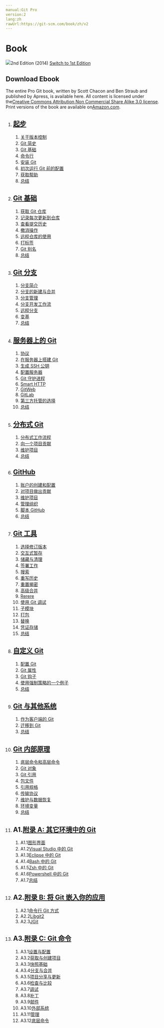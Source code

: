 ```yaml
---
manual:Git Pro
version:2
lang:zh
rawUrl:https://git-scm.com/book/zh/v2
---
```



# Book
![](%478.png "")2nd Edition (2014)
[Switch to 1st Edition](%484 "")

## Download Ebook






The entire Pro Git book, written by Scott Chacon and Ben Straub and published by Apress, is available here. All content is licensed under the[Creative Commons Attribution Non Commercial Share Alike 3.0 license](%488 ""). Print versions of the book are available on[Amazon.com](%489 "").


1. ## [起步](%490 "")

	1. [关于版本控制](%490 "")
	1. [Git 简史](%491 "")
	1. [Git 基础](%492 "")
	1. [命令行](%493 "")
	1. [安装 Git](%494 "")
	1. [初次运行 Git 前的配置](%495 "")
	1. [获取帮助](%496 "")
	1. [总结](%497 "")
1. ## [Git 基础](%498 "")

	1. [获取 Git 仓库](%498 "")
	1. [记录每次更新到仓库](%499 "")
	1. [查看提交历史](%500 "")
	1. [撤消操作](%501 "")
	1. [远程仓库的使用](%502 "")
	1. [打标签](%503 "")
	1. [Git 别名](%504 "")
	1. [总结](%505 "")
1. ## [Git 分支](%506 "")

	1. [分支简介](%506 "")
	1. [分支的新建与合并](%507 "")
	1. [分支管理](%508 "")
	1. [分支开发工作流](%509 "")
	1. [远程分支](%510 "")
	1. [变基](%511 "")
	1. [总结](%512 "")
1. ## [服务器上的 Git](%513 "")

	1. [协议](%513 "")
	1. [在服务器上搭建 Git](%514 "")
	1. [生成 SSH 公钥](%515 "")
	1. [配置服务器](%516 "")
	1. [Git 守护进程](%517 "")
	1. [Smart HTTP](%518 "")
	1. [GitWeb](%519 "")
	1. [GitLab](%520 "")
	1. [第三方托管的选择](%521 "")
	1. [总结](%522 "")
1. ## [分布式 Git](%523 "")

	1. [分布式工作流程](%523 "")
	1. [向一个项目贡献](%524 "")
	1. [维护项目](%525 "")
	1. [总结](%526 "")
1. ## [GitHub](%527 "")

	1. [账户的创建和配置](%527 "")
	1. [对项目做出贡献](%528 "")
	1. [维护项目](%529 "")
	1. [管理组织](%530 "")
	1. [脚本 GitHub](%531 "")
	1. [总结](%532 "")
1. ## [Git 工具](%533 "")

	1. [选择修订版本](%533 "")
	1. [交互式暂存](%534 "")
	1. [储藏与清理](%535 "")
	1. [签署工作](%536 "")
	1. [搜索](%537 "")
	1. [重写历史](%538 "")
	1. [重置揭密](%539 "")
	1. [高级合并](%540 "")
	1. [Rerere](%541 "")
	1. [使用 Git 调试](%542 "")
	1. [子模块](%543 "")
	1. [打包](%544 "")
	1. [替换](%545 "")
	1. [凭证存储](%546 "")
	1. [总结](%547 "")
1. ## [自定义 Git](%548 "")

	1. [配置 Git](%548 "")
	1. [Git 属性](%549 "")
	1. [Git 钩子](%550 "")
	1. [使用强制策略的一个例子](%551 "")
	1. [总结](%552 "")
1. ## [Git 与其他系统](%553 "")

	1. [作为客户端的 Git](%553 "")
	1. [迁移到 Git](%554 "")
	1. [总结](%555 "")
1. ## [Git 内部原理](%556 "")

	1. [底层命令和高层命令](%556 "")
	1. [Git 对象](%557 "")
	1. [Git 引用](%558 "")
	1. [包文件](%559 "")
	1. [引用规格](%560 "")
	1. [传输协议](%561 "")
	1. [维护与数据恢复](%562 "")
	1. [环境变量](%563 "")
	1. [总结](%564 "")
1. ## A1.[附录 A: 其它环境中的 Git](%565 "")

	1. A1.1[图形界面](%565 "")
	1. A1.2[Visual Studio 中的 Git](%566 "")
	1. A1.3[Eclipse 中的 Git](%567 "")
	1. A1.4[Bash 中的 Git](%568 "")
	1. A1.5[Zsh 中的 Git](%569 "")
	1. A1.6[Powershell 中的 Git](%570 "")
	1. A1.7[总结](%571 "")
1. ## A2.[附录 B: 将 Git 嵌入你的应用](%572 "")

	1. A2.1[命令行 Git 方式](%572 "")
	1. A2.2[Libgit2](%573 "")
	1. A2.3[JGit](%574 "")
1. ## A3.[附录 C: Git 命令](%575 "")

	1. A3.1[设置与配置](%575 "")
	1. A3.2[获取与创建项目](%576 "")
	1. A3.3[快照基础](%577 "")
	1. A3.4[分支与合并](%578 "")
	1. A3.5[项目分享与更新](%579 "")
	1. A3.6[检查与比较](%580 "")
	1. A3.7[调试](%581 "")
	1. A3.8[补丁](%582 "")
	1. A3.9[邮件](%583 "")
	1. A3.10[外部系统](%584 "")
	1. A3.11[管理](%585 "")
	1. A3.12[底层命令](%586 "")

